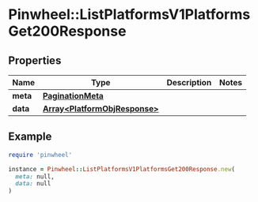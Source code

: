 # Pinwheel::ListPlatformsV1PlatformsGet200Response

## Properties

| Name | Type | Description | Notes |
| ---- | ---- | ----------- | ----- |
| **meta** | [**PaginationMeta**](PaginationMeta.md) |  |  |
| **data** | [**Array&lt;PlatformObjResponse&gt;**](PlatformObjResponse.md) |  |  |

## Example

```ruby
require 'pinwheel'

instance = Pinwheel::ListPlatformsV1PlatformsGet200Response.new(
  meta: null,
  data: null
)
```

